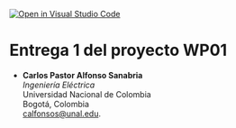 [![Open in Visual Studio Code](https://classroom.github.com/assets/open-in-vscode-2e0aaae1b6195c2367325f4f02e2d04e9abb55f0b24a779b69b11b9e10269abc.svg)](https://classroom.github.com/online_ide?assignment_repo_id=17802105&assignment_repo_type=AssignmentRepo)
# Entrega 1 del proyecto WP01

- **Carlos Pastor Alfonso Sanabria**  
  *Ingeniería Eléctrica*  
  Universidad Nacional de Colombia  
  Bogotá, Colombia  
  calfonsos@unal.edu.
